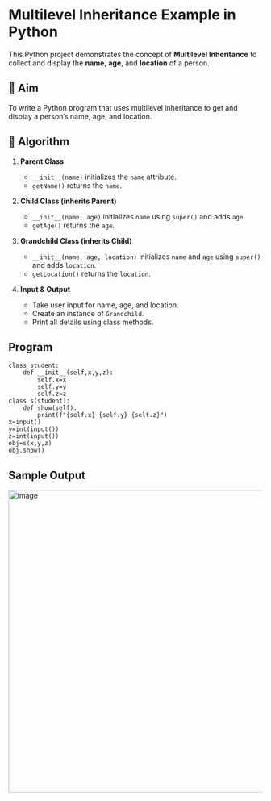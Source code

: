 # Multilevel Inheritance Example in Python

This Python project demonstrates the concept of **Multilevel Inheritance** to collect and display the **name**, **age**, and **location** of a person.

## 🎯 Aim

To write a Python program that uses multilevel inheritance to get and display a person’s name, age, and location.

## 🧠 Algorithm

1. **Parent Class**  
   - `__init__(name)` initializes the `name` attribute.  
   - `getName()` returns the `name`.

2. **Child Class (inherits Parent)**  
   - `__init__(name, age)` initializes `name` using `super()` and adds `age`.  
   - `getAge()` returns the `age`.

3. **Grandchild Class (inherits Child)**  
   - `__init__(name, age, location)` initializes `name` and `age` using `super()` and adds `location`.  
   - `getLocation()` returns the `location`.

4. **Input & Output**  
   - Take user input for name, age, and location.  
   - Create an instance of `Grandchild`.  
   - Print all details using class methods.

## Program
```
class student:
    def __init__(self,x,y,z):
        self.x=x
        self.y=y
        self.z=z
class s(student):
    def show(self):
        print(f"{self.x} {self.y} {self.z}")
x=input()
y=int(input())
z=int(input())
obj=s(x,y,z)
obj.show()
```

## Sample Output
<img width="1662" height="600" alt="image" src="https://github.com/user-attachments/assets/ce987627-3031-45b4-8a48-009598de8cca" />


